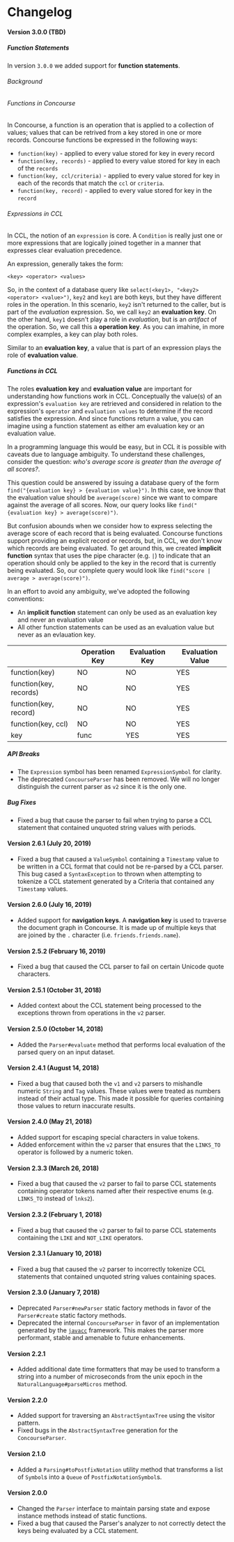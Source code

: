 # Changelog

#### Version 3.0.0 (TBD)
##### Function Statements
In version `3.0.0` we added support for **function statements**.

###### *Background*
###### Functions in Concourse
In Concourse, a function is an operation that is applied to a collection of values; values that can be retrived from a key stored in one or more records. Concourse functions be expressed in the following ways:
* `function(key)` - applied to every value stored for key in every record
* `function(key, records)` - applied to every value stored for key in each of the `records`
* `function(key, ccl/criteria)` - applied to every value stored for key in each of the records that match the `ccl` or `criteria`.
* `function(key, record)` - applied to every value stored for key in the `record`

###### Expressions in CCL
In CCL, the notion of an `expression` is core. A `Condition` is really just one or more expressions that are logically joined together in a manner that expresses clear evaluation precedence.

An expression, generally takes the form:
```
<key> <operator> <values>
```

So, in the context of a database query like `select(<key1>, "<key2> <operator> <value>")`, `key2` and `key1` are both keys, but they have different roles in the operation. In this scenario, `key2` isn't returned to the caller, but is part of the *evaluation* expression. So, we call `key2` an **evaluation key**. On the other hand, `key1` doesn't play a role in *evaluation*, but is an *artifact* of the operation. So, we call this a **operation key**. As you can imahine, in more complex examples, a key can play both roles. 

Similar to an **evaluation key**, a value that is part of an expression plays the role of **evaluation value**.

##### Functions in CCL
The roles **evaluation key** and **evaluation value** are important for understanding how functions work in CCL. Conceptually the value(s) of an expression's `evaluation key` are retrieved and considered in relation to the expression's `operator` and `evaluation values` to determine if the record satisfies the expression. And since functions return a value, you can imagine using a function statement as either am evaluation key or an evaluation value.

In a programming language this would be easy, but in CCL it is possible with caveats due to language ambiguity. To understand these challenges, consider the question: *who's average score is greater than the average of all scores?*. 

This question could be answered by issuing a database query of the form `find("{evaluation key} > {evaluation value}")`. In this case, we know that the evaluation value should be `average(score)` since we want to compare against the average of all scores. Now, our query looks like `find("{evaluation key} > average(score)")`. 

But confusion abounds when we consider how to express selecting the average score of each record that is being evaluated. Concourse functions support providing an explicit record or records, but, in CCL, we don't know which records are being evaluated. To get around this, we created **implicit function** syntax that uses the pipe character (e.g. `|`) to indicate that an operation should only be applied to the key in the record that is currently being evaluated. So, our complete query would look like `find("score | average > average(score)")`.

In an effort to avoid any ambiguity, we've adopted the following conventions:
* An **implicit function** statement can only be used as an evaluation key and never an evaluation value
* All other function statements can be used as an evaluation value but never as an evlauation key.

|                        | Operation Key | Evaluation Key | Evaluation Value |
|------------------------|---------------|----------------|------------------|
| function(key)          | NO            | NO             | YES              |
| function(key, records) | NO            | NO             | YES              |
| function(key, record)  | NO            | NO             | YES              |
| function(key, ccl)     | NO            | NO             | YES              |
| key | func             | YES           | YES            | NO               |

##### API Breaks
* The `Expression` symbol has been renamed `ExpressionSymbol` for clarity.
* The deprecated `ConcourseParser` has been removed. We will no longer distinguish the current parser as `v2` since it is the only one.

##### Bug Fixes
* Fixed a bug that cause the parser to fail when trying to parse a CCL statement that contained unquoted string values with periods.

#### Version 2.6.1 (July 20, 2019)
* Fixed a bug that caused a `ValueSymbol` containing a `Timestamp` value to be written in a CCL format that could not be re-parsed by a CCL parser. This bug cased a `SyntaxException` to thrown when attempting to tokenize a CCL statement generated by a Criteria that contained any `Timestamp` values.

#### Version 2.6.0 (July 16, 2019)
* Added support for **navigation keys**. A **navigation key** is used to traverse the document graph in Concourse. It is made up of multiple keys that are joined by the `.` character (i.e. `friends.friends.name`).

#### Version 2.5.2 (February 16, 2019)
* Fixed a bug that caused the CCL parser to fail on certain Unicode quote characters.

#### Version 2.5.1 (October 31, 2018)
* Added context about the CCL statement being processed to the exceptions thrown from operations in the `v2` parser.

#### Version 2.5.0 (October 14, 2018)
* Added the `Parser#evaluate` method that performs local evaluation of the parsed query on an input dataset.

#### Version 2.4.1 (August 14, 2018)
* Fixed a bug that caused both the `v1` and `v2` parsers to mishandle numeric `String` and `Tag` values. These values were treated as numbers instead of their actual type. This made it possible for queries containing those values to return inaccurate results.

#### Version 2.4.0 (May 21, 2018)
* Added support for escaping special characters in value tokens.
* Added enforcement within the `v2` parser that ensures that the `LINKS_TO` operator is followed by a numeric token.

#### Version 2.3.3 (March 26, 2018)
* Fixed a bug that caused the `v2` parser to fail to parse CCL statements containing operator tokens named after their respective enums (e.g. `LINKS_TO` instead of `lnks2`).

#### Version 2.3.2 (February 1, 2018)
* Fixed a bug that caused the `v2` parser to fail to parse CCL statements containing the `LIKE` and `NOT_LIKE` operators.

#### Version 2.3.1 (January 10, 2018)
* Fixed a bug that caused the `v2` parser to incorrectly tokenize CCL statements that contained unquoted string values containing spaces.

#### Version 2.3.0 (January 7, 2018)
* Deprecated `Parser#newParser` static factory methods in favor of the `Parser#create` static factory methods.
* Deprecated the internal `ConcourseParser` in favor of an implementation generated by the [`javacc`](https://javacc.org/) framework. This makes the parser more performant, stable and amenable to future enhancements.

#### Version 2.2.1
* Added additional date time formatters that may be used to transform a string into a number of microseconds from the unix epoch in the `NaturalLanguage#parseMicros` method.

#### Version 2.2.0
* Added support for traversing an `AbstractSyntaxTree` using the visitor pattern.
* Fixed bugs in the `AbstractSyntaxTree` generation for the `ConcourseParser`.

#### Version 2.1.0
* Added a `Parsing#toPostfixNotation` utility method that transforms a list of `Symbol`s into a `Queue` of `PostfixNotationSymbol`s.

#### Version 2.0.0
* Changed the `Parser` interface to maintain parsing state and expose instance methods instead of static functions.
* Fixed a bug that caused the Parser's analyzer to not correctly detect the keys being evaluated by a CCL statement.
